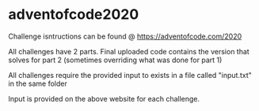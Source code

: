 # adventofcode2020

Challenge isntructions can be found @ https://adventofcode.com/2020

All challenges have 2 parts. Final uploaded code contains the version that solves for part 2 (sometimes overriding what was done for part 1)

All challenges require the provided input to exists in a file called "input.txt" in the same folder

Input is provided on the above website for each challenge.
